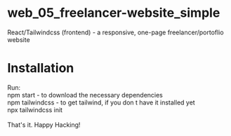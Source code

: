 # web_05_freelancer-website_simple
React/Tailwindcss (frontend) - a responsive, one-page freelancer/portoflio website

# Installation
Run: </br>
npm start - to download the necessary dependencies </br>
npm tailwindcss - to get tailwind, if you don t have it installed yet </br>
npx tailwindcss init </br>
</br>
That's it. Happy Hacking! 
